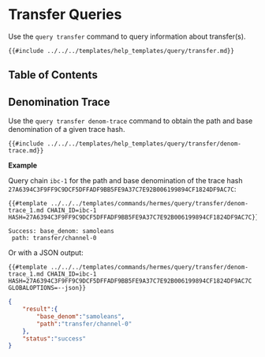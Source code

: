 # Transfer Queries

Use the `query transfer` command to query information about transfer(s).

```shell
{{#include ../../../templates/help_templates/query/transfer.md}}
```

## Table of Contents

<!-- toc -->

## Denomination Trace

Use the `query transfer denom-trace` command to obtain the path and base denomination of a given trace hash.

```shell
{{#include ../../../templates/help_templates/query/transfer/denom-trace.md}}
```

__Example__

Query chain `ibc-1` for the path and base denomination of the trace hash `27A6394C3F9FF9C9DCF5DFFADF9BB5FE9A37C7E92B006199894CF1824DF9AC7C`:

```shell
{{#template ../../../templates/commands/hermes/query/transfer/denom-trace_1.md CHAIN_ID=ibc-1 HASH=27A6394C3F9FF9C9DCF5DFFADF9BB5FE9A37C7E92B006199894CF1824DF9AC7C}}
```

```shell
Success: base_denom: samoleans
 path: transfer/channel-0
```

Or with a JSON output:

```shell
{{#template ../../../templates/commands/hermes/query/transfer/denom-trace_1.md CHAIN_ID=ibc-1 HASH=27A6394C3F9FF9C9DCF5DFFADF9BB5FE9A37C7E92B006199894CF1824DF9AC7C GLOBALOPTIONS=--json}}
```

```json
{
    "result":{
        "base_denom":"samoleans",
        "path":"transfer/channel-0"
    },
    "status":"success"
}
```